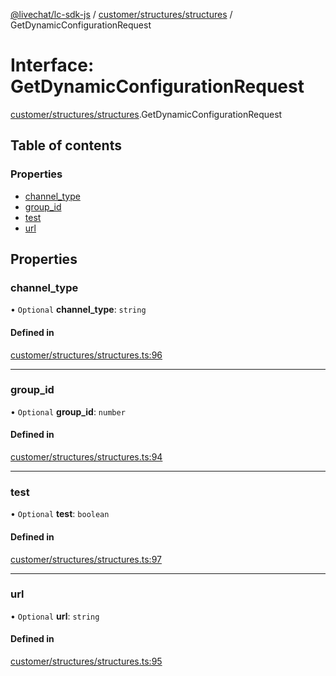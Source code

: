 [@livechat/lc-sdk-js](../README.md) / [customer/structures/structures](../modules/customer_structures_structures.md) / GetDynamicConfigurationRequest

# Interface: GetDynamicConfigurationRequest

[customer/structures/structures](../modules/customer_structures_structures.md).GetDynamicConfigurationRequest

## Table of contents

### Properties

- [channel\_type](customer_structures_structures.GetDynamicConfigurationRequest.md#channel_type)
- [group\_id](customer_structures_structures.GetDynamicConfigurationRequest.md#group_id)
- [test](customer_structures_structures.GetDynamicConfigurationRequest.md#test)
- [url](customer_structures_structures.GetDynamicConfigurationRequest.md#url)

## Properties

### channel\_type

• `Optional` **channel\_type**: `string`

#### Defined in

[customer/structures/structures.ts:96](https://github.com/livechat/lc-sdk-js/blob/a63b0a6/src/customer/structures/structures.ts#L96)

___

### group\_id

• `Optional` **group\_id**: `number`

#### Defined in

[customer/structures/structures.ts:94](https://github.com/livechat/lc-sdk-js/blob/a63b0a6/src/customer/structures/structures.ts#L94)

___

### test

• `Optional` **test**: `boolean`

#### Defined in

[customer/structures/structures.ts:97](https://github.com/livechat/lc-sdk-js/blob/a63b0a6/src/customer/structures/structures.ts#L97)

___

### url

• `Optional` **url**: `string`

#### Defined in

[customer/structures/structures.ts:95](https://github.com/livechat/lc-sdk-js/blob/a63b0a6/src/customer/structures/structures.ts#L95)
